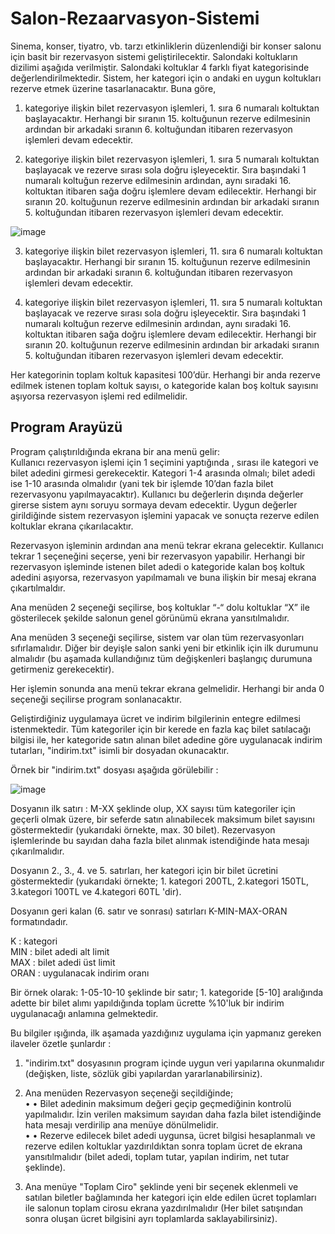 # Salon-Rezaarvasyon-Sistemi

Sinema, konser, tiyatro, vb. tarzı etkinliklerin düzenlendiği bir konser salonu için basit bir 
rezervasyon sistemi geliştirilecektir. Salondaki koltukların dizilimi aşağıda verilmiştir. 
Salondaki koltuklar 4 farklı fiyat kategorisinde değerlendirilmektedir. Sistem, her kategori için o 
andaki en uygun koltukları rezerve etmek üzerine tasarlanacaktır. Buna göre,  

1. kategoriye ilişkin bilet rezervasyon işlemleri, 1. sıra 6 numaralı koltuktan 
başlayacaktır. Herhangi bir sıranın 15. koltuğunun rezerve edilmesinin ardından 
bir arkadaki sıranın 6. koltuğundan itibaren rezervasyon işlemleri devam edecektir.  

2. kategoriye ilişkin bilet rezervasyon işlemleri, 1. sıra 5 numaralı koltuktan 
başlayacak ve rezerve sırası sola doğru işleyecektir. Sıra başındaki 1 numaralı 
koltuğun rezerve edilmesinin ardından, aynı sıradaki 16. koltuktan itibaren sağa 
doğru işlemlere devam edilecektir. Herhangi bir sıranın 20. koltuğunun rezerve 
edilmesinin ardından bir arkadaki sıranın 5. koltuğundan itibaren rezervasyon 
işlemleri devam edecektir.  

![image](https://github.com/ahmet-yasir/Salon-Rezaarvasyon-Sistemi/assets/131553807/e62c0bb7-3f48-402f-a7a7-92d0bb5cf682)

3. kategoriye ilişkin bilet rezervasyon işlemleri, 11. sıra 6 numaralı koltuktan 
başlayacaktır. Herhangi bir sıranın 15. koltuğunun rezerve edilmesinin ardından 
bir arkadaki sıranın 6. koltuğundan itibaren rezervasyon işlemleri devam edecektir.  

4. kategoriye ilişkin bilet rezervasyon işlemleri, 11. sıra 5 numaralı koltuktan 
başlayacak ve rezerve sırası sola doğru işleyecektir. Sıra başındaki 1 numaralı 
koltuğun rezerve edilmesinin ardından, aynı sıradaki 16. koltuktan itibaren sağa 
doğru işlemlere devam edilecektir. Herhangi bir sıranın 20. koltuğunun rezerve 
edilmesinin ardından bir arkadaki sıranın 5. koltuğundan itibaren rezervasyon 
işlemleri devam edecektir. 

Her kategorinin toplam koltuk kapasitesi 100’dür. Herhangi bir anda rezerve edilmek istenen 
toplam koltuk sayısı, o kategoride kalan boş koltuk sayısını aşıyorsa rezervasyon işlemi red 
edilmelidir.

## Program Arayüzü  
Program çalıştırıldığında ekrana bir ana menü gelir:   
Kullanıcı rezervasyon işlemi için 1 seçimini yaptığında , sırası ile kategori ve bilet adedini 
girmesi gerekecektir. Kategori 1-4 arasında olmalı; bilet adedi ise 1-10 arasında olmalıdır (yani 
tek bir işlemde 10’dan fazla bilet rezervasyonu yapılmayacaktır). Kullanıcı bu değerlerin dışında 
değerler girerse sistem aynı soruyu sormaya devam edecektir. Uygun değerler girildiğinde sistem 
rezervasyon işlemini yapacak ve sonuçta rezerve edilen koltuklar ekrana çıkarılacaktır.  

Rezervasyon işleminin ardından ana menü tekrar ekrana gelecektir. Kullanıcı tekrar 1 seçeneğini 
seçerse, yeni bir rezervasyon yapabilir. Herhangi bir rezervasyon işleminde istenen bilet adedi o 
kategoride kalan boş koltuk adedini aşıyorsa, rezervasyon yapılmamalı ve buna ilişkin bir mesaj 
ekrana çıkartılmaldır.  

Ana menüden 2 seçeneği seçilirse, boş koltuklar “-“ dolu koltuklar “X” ile gösterilecek şekilde 
salonun genel görünümü ekrana yansıtılmalıdır.

Ana menüden 3 seçeneği seçilirse, sistem var olan tüm rezervasyonları sıfırlamalıdır. Diğer bir 
deyişle salon sanki yeni bir etkinlik için ilk durumunu almalıdır (bu aşamada kullandığınız tüm 
değişkenleri başlangıç durumuna getirmeniz gerekecektir).  

Her işlemin sonunda ana menü tekrar ekrana gelmelidir. Herhangi bir anda 0 seçeneği seçilirse 
program sonlanacaktır.   

Geliştirdiğiniz uygulamaya ücret ve indirim bilgilerinin entegre edilmesi istenmektedir. 
Tüm kategoriler için bir kerede en fazla kaç bilet satılacağı bilgisi ile, her kategoride satın alınan 
bilet adedine göre uygulanacak indirim tutarları, "indirim.txt" isimli bir dosyadan okunacaktır. 

Örnek bir "indirim.txt" dosyası aşağıda görülebilir :  

![image](https://github.com/ahmet-yasir/Salon-Rezaarvasyon-Sistemi/assets/131553807/9fc831da-48cb-4748-b06d-935fcbcdccc4)  

Dosyanın ilk satırı : M-XX şeklinde olup, XX sayısı tüm kategoriler için geçerli olmak üzere, bir 
seferde satın alınabilecek maksimum bilet sayısını göstermektedir (yukarıdaki örnekte, max. 30 
bilet). Rezervasyon işlemlerinde bu sayıdan daha fazla bilet alınmak istendiğinde hata mesajı 
çıkarılmalıdır.  

Dosyanın 2., 3., 4. ve 5. satırları, her kategori için bir bilet ücretini göstermektedir (yukarıdaki 
örnekte; 1. kategori 200TL, 2.kategori 150TL, 3.kategori 100TL ve 4.kategori 60TL 'dir). 

Dosyanın geri kalan (6. satır ve sonrası) satırları K-MIN-MAX-ORAN formatındadır. 

K : kategori  
MIN : bilet adedi alt limit  
MAX : bilet adedi üst limit  
ORAN : uygulanacak indirim oranı  

Bir örnek olarak: 1-05-10-10 şeklinde bir satır; 1. kategoride [5-10] aralığında adette bir bilet 
alımı yapıldığında toplam ücrette %10'luk bir indirim uygulanacağı anlamına gelmektedir.  

Bu bilgiler ışığında, ilk aşamada yazdığınız uygulama için yapmanız gereken ilaveler özetle 
şunlardır :  

1. "indirim.txt" dosyasının program içinde uygun veri yapılarına okunmalıdır (değişken, liste, 
sözlük gibi yapılardan yararlanabilirsiniz).  

2. Ana menüden Rezervasyon seçeneği seçildiğinde;   
• • Bilet adedinin maksimum değeri geçip geçmediğinin kontrolü yapılmalıdır. İzin verilen 
maksimum sayıdan daha fazla bilet istendiğinde hata mesajı verdirilip ana menüye 
dönülmelidir.    
• • Rezerve edilecek bilet adedi uygunsa, ücret bilgisi hesaplanmalı ve rezerve edilen 
koltuklar yazdırıldıktan sonra toplam ücret de ekrana yansıtılmalıdır (bilet adedi, toplam 
tutar, yapılan indirim, net tutar şeklinde).  

3. Ana menüye "Toplam Ciro" şeklinde yeni bir seçenek eklenmeli ve satılan biletler 
bağlamında her kategori için elde edilen ücret toplamları ile salonun toplam cirosu ekrana 
yazdırılmalıdır (Her bilet satışından sonra oluşan ücret bilgisini ayrı toplamlarda 
saklayabilirsiniz).

